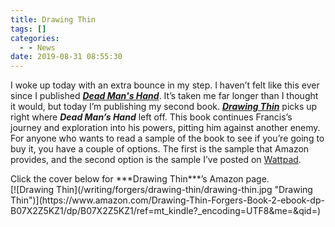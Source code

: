 ```yaml
---
title: Drawing Thin
tags: []
categories:
  - - News
date: 2019-08-31 08:55:30
---
```


I woke up today with an extra bounce in my step. I haven’t felt like this ever since I published [***Dead Man's Hand***](https://www.amazon.com/gp/product/1520247427/ref=as_li_tl?ie=UTF8&camp=1789&creative=9325&creativeASIN=1520247427&linkCode=as2&tag=mysite009e-20&linkId=18504421d9a9d640ffdaaaedda9d249c). It’s taken me far longer than I thought it would, but today I’m publishing my second book. [***Drawing Thin***](https://www.amazon.com/Drawing-Thin-Forgers-Book-2-ebook-dp-B07X2Z5KZ1/dp/B07X2Z5KZ1/ref=mt_kindle?_encoding=UTF8&me=&qid=) picks up right where ***Dead Man’s Hand*** left off. This book continues Francis’s journey and exploration into his powers, pitting him against another enemy. For anyone who wants to read a sample of the book to see if you’re going to buy it, you have a couple of options. The first is the sample that Amazon provides, and the second option is the sample I’ve posted on [Wattpad](https://www.wattpad.com/story/194774899-drawing-thin).<!-- more -->

<div class="center margin-bump-top">Click the cover below for ***Drawing Thin***’s Amazon page.</div>

<div class="center margin-bump-top">[![Drawing Thin](/writing/forgers/drawing-thin/drawing-thin.jpg "Drawing Thin")](https://www.amazon.com/Drawing-Thin-Forgers-Book-2-ebook-dp-B07X2Z5KZ1/dp/B07X2Z5KZ1/ref=mt_kindle?_encoding=UTF8&me=&qid=)</div>